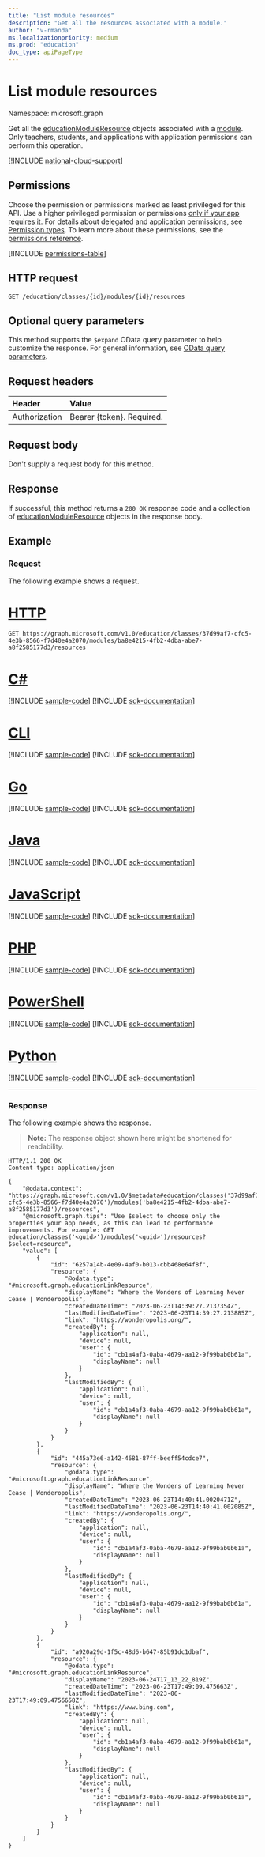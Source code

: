 ```yaml
---
title: "List module resources"
description: "Get all the resources associated with a module."
author: "v-rmanda"
ms.localizationpriority: medium
ms.prod: "education"
doc_type: apiPageType
---
```


# List module resources

Namespace: microsoft.graph

Get all the [educationModuleResource](../resources/educationmoduleresource.md) objects associated with a [module](../resources/educationmodule.md). Only teachers, students, and applications with application permissions can perform this operation.

[!INCLUDE [national-cloud-support](../../includes/global-only.md)]

## Permissions

Choose the permission or permissions marked as least privileged for this API. Use a higher privileged permission or permissions [only if your app requires it](/graph/permissions-overview#best-practices-for-using-microsoft-graph-permissions). For details about delegated and application permissions, see [Permission types](/graph/permissions-overview#permission-types). To learn more about these permissions, see the [permissions reference](/graph/permissions-reference).

<!-- { "blockType": "permissions", "name": "educationmodule_list_resources" } -->

[!INCLUDE [permissions-table](../includes/permissions/educationmodule-list-resources-permissions.md)]

## HTTP request

<!-- { "blockType": "ignored" } -->

```http
GET /education/classes/{id}/modules/{id}/resources
```

## Optional query parameters

This method supports the `$expand` OData query parameter to help customize the response. For general information, see [OData query parameters](/graph/query-parameters).

## Request headers

| Header        | Value                     |
| :------------ | :------------------------ |
| Authorization | Bearer {token}. Required. |

## Request body

Don't supply a request body for this method.

## Response

If successful, this method returns a `200 OK` response code and a collection of [educationModuleResource](../resources/educationmoduleresource.md) objects in the response body.

## Example

### Request

The following example shows a request.

# [HTTP](#tab/http)
<!-- {
  "blockType": "request",
  "name": "get_moduleresources_1"
}-->

```msgraph-interactive
GET https://graph.microsoft.com/v1.0/education/classes/37d99af7-cfc5-4e3b-8566-f7d40e4a2070/modules/ba8e4215-4fb2-4dba-abe7-a8f2585177d3/resources
```

# [C#](#tab/csharp)
[!INCLUDE [sample-code](../includes/snippets/csharp/get-moduleresources-1-csharp-snippets.md)]
[!INCLUDE [sdk-documentation](../includes/snippets/snippets-sdk-documentation-link.md)]

# [CLI](#tab/cli)
[!INCLUDE [sample-code](../includes/snippets/cli/get-moduleresources-1-cli-snippets.md)]
[!INCLUDE [sdk-documentation](../includes/snippets/snippets-sdk-documentation-link.md)]

# [Go](#tab/go)
[!INCLUDE [sample-code](../includes/snippets/go/get-moduleresources-1-go-snippets.md)]
[!INCLUDE [sdk-documentation](../includes/snippets/snippets-sdk-documentation-link.md)]

# [Java](#tab/java)
[!INCLUDE [sample-code](../includes/snippets/java/get-moduleresources-1-java-snippets.md)]
[!INCLUDE [sdk-documentation](../includes/snippets/snippets-sdk-documentation-link.md)]

# [JavaScript](#tab/javascript)
[!INCLUDE [sample-code](../includes/snippets/javascript/get-moduleresources-1-javascript-snippets.md)]
[!INCLUDE [sdk-documentation](../includes/snippets/snippets-sdk-documentation-link.md)]

# [PHP](#tab/php)
[!INCLUDE [sample-code](../includes/snippets/php/get-moduleresources-1-php-snippets.md)]
[!INCLUDE [sdk-documentation](../includes/snippets/snippets-sdk-documentation-link.md)]

# [PowerShell](#tab/powershell)
[!INCLUDE [sample-code](../includes/snippets/powershell/get-moduleresources-1-powershell-snippets.md)]
[!INCLUDE [sdk-documentation](../includes/snippets/snippets-sdk-documentation-link.md)]

# [Python](#tab/python)
[!INCLUDE [sample-code](../includes/snippets/python/get-moduleresources-1-python-snippets.md)]
[!INCLUDE [sdk-documentation](../includes/snippets/snippets-sdk-documentation-link.md)]

---

### Response

The following example shows the response.

> **Note:** The response object shown here might be shortened for readability.

<!-- {
  "blockType": "response",
  "truncated": true,
  "@odata.type": "microsoft.graph.educationModuleResource",
  "isCollection": true
} -->

```http
HTTP/1.1 200 OK
Content-type: application/json

{
    "@odata.context": "https://graph.microsoft.com/v1.0/$metadata#education/classes('37d99af7-cfc5-4e3b-8566-f7d40e4a2070')/modules('ba8e4215-4fb2-4dba-abe7-a8f2585177d3')/resources",
    "@microsoft.graph.tips": "Use $select to choose only the properties your app needs, as this can lead to performance improvements. For example: GET education/classes('<guid>')/modules('<guid>')/resources?$select=resource",
    "value": [
        {
            "id": "6257a14b-4e09-4af0-b013-cbb468e64f8f",
            "resource": {
                "@odata.type": "#microsoft.graph.educationLinkResource",
                "displayName": "Where the Wonders of Learning Never Cease | Wonderopolis",
                "createdDateTime": "2023-06-23T14:39:27.2137354Z",
                "lastModifiedDateTime": "2023-06-23T14:39:27.213885Z",
                "link": "https://wonderopolis.org/",
                "createdBy": {
                    "application": null,
                    "device": null,
                    "user": {
                        "id": "cb1a4af3-0aba-4679-aa12-9f99bab0b61a",
                        "displayName": null
                    }
                },
                "lastModifiedBy": {
                    "application": null,
                    "device": null,
                    "user": {
                        "id": "cb1a4af3-0aba-4679-aa12-9f99bab0b61a",
                        "displayName": null
                    }
                }
            }
        },
        {
            "id": "445a73e6-a142-4681-87ff-beeff54cdce7",
            "resource": {
                "@odata.type": "#microsoft.graph.educationLinkResource",
                "displayName": "Where the Wonders of Learning Never Cease | Wonderopolis",
                "createdDateTime": "2023-06-23T14:40:41.0020471Z",
                "lastModifiedDateTime": "2023-06-23T14:40:41.002085Z",
                "link": "https://wonderopolis.org/",
                "createdBy": {
                    "application": null,
                    "device": null,
                    "user": {
                        "id": "cb1a4af3-0aba-4679-aa12-9f99bab0b61a",
                        "displayName": null
                    }
                },
                "lastModifiedBy": {
                    "application": null,
                    "device": null,
                    "user": {
                        "id": "cb1a4af3-0aba-4679-aa12-9f99bab0b61a",
                        "displayName": null
                    }
                }
            }
        },
        {
            "id": "a920a29d-1f5c-48d6-b647-85b91dc1dbaf",
            "resource": {
                "@odata.type": "#microsoft.graph.educationLinkResource",
                "displayName": "2023-06-24T17_13_22_819Z",
                "createdDateTime": "2023-06-23T17:49:09.475663Z",
                "lastModifiedDateTime": "2023-06-23T17:49:09.4756658Z",
                "link": "https://www.bing.com",
                "createdBy": {
                    "application": null,
                    "device": null,
                    "user": {
                        "id": "cb1a4af3-0aba-4679-aa12-9f99bab0b61a",
                        "displayName": null
                    }
                },
                "lastModifiedBy": {
                    "application": null,
                    "device": null,
                    "user": {
                        "id": "cb1a4af3-0aba-4679-aa12-9f99bab0b61a",
                        "displayName": null
                    }
                }
            }
        }
    ]
}
```

